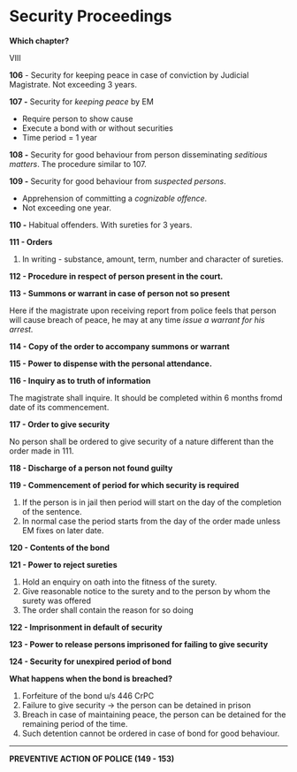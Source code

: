 # Security Proceedings

**Which chapter?**

VIII

  

**106** - Security for keeping peace in case of conviction by Judicial Magistrate. Not exceeding 3 years.

  

**107 -** Security for _keeping peace_ by EM

- Require person to show cause 
- Execute a bond with or without securities
- Time period = 1 year

**108 -** Security for good behaviour from person disseminating _seditious matters_. The procedure similar to 107.

  

**109 -** Security for good behaviour from _suspected persons_. 

- Apprehension of committing a _cognizable offence._
- Not exceeding one year.

  

**110 -** Habitual offenders. With sureties for 3 years.

  

**111 - Orders**

1. In writing - substance, amount, term, number and character of sureties.

  

**112 - Procedure in respect of person present in the court.**

**113 - Summons or warrant in case of person not so present**

Here if the magistrate upon receiving report from police feels that person will cause breach of peace, he may at any time _issue a warrant for his arrest._

  

**114 - Copy of the order to accompany summons or warrant**

**115 - Power to dispense with the personal attendance.**

**116 - Inquiry as to truth of information**

The magistrate shall inquire. It should be completed within 6 months fromd date of its commencement. 

  

**117 - Order to give security**

No person shall be ordered to give security of a nature different than the order made in 111.

  

**118 - Discharge of a person not found guilty**

**119 - Commencement of period for which security is required**

1. If the person is in jail then period will start on the day of the completion of the sentence.
2. In normal case the period starts from the day of the order made unless EM fixes on later date.

  

**120 - Contents of the bond** 

**121 - Power to reject sureties**

1. Hold an enquiry on oath into the fitness of the surety.
2. Give reasonable notice to the surety and to the person by whom the surety was offered
3. The order shall contain the reason for so doing

**122 - Imprisonment in default of security**

**123 - Power to release persons imprisoned for failing to give security**

**124 - Security for unexpired period of bond** 

**What happens when the bond is breached?**

1. Forfeiture of the bond u/s 446 CrPC
2. Failure to give security -> the person can be detained in prison
3. Breach in case of maintaining peace, the person can be detained for the remaining period of the time.
4. Such detention cannot be ordered in case of bond for good behaviour.

* * *

**PREVENTIVE ACTION OF POLICE (149 - 153)**